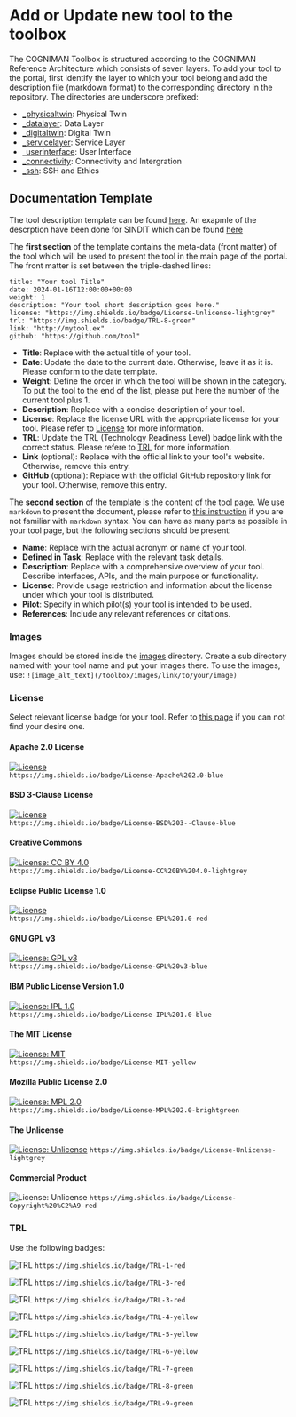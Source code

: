 # Add or Update new tool to the toolbox
The COGNIMAN Toolbox is structured according to the COGNIMAN Reference Architecture which consists of seven layers. To add your tool to the portal, first identify the layer to which your tool belong and add the description file (markdown format) to the corresponding directory in the repository. The directories are underscore prefixed:
- [_physicaltwin](/_physicaltwin): Physical Twin
- [_datalayer](/_datalayer): Data Layer
- [_digitaltwin](/_digitaltwin): Digital Twin 
- [_servicelayer](/_digitaltwin): Service Layer
- [_userinterface](/_userinterface): User Interface
- [_connectivity](/_connectivity): Connectivity and Intergration
- [_ssh](/_connectivity): SSH and Ethics

## Documentation Template
The tool description template can be found [here](/documentation/example_tool_template.md). An exapmle of the descrption have been done for SINDIT which can be found [here](/_digitaltwin/sindit.md)

The **first section** of the template contains the meta-data (front matter) of the tool which will be used to present the tool in the main page of the portal. The front matter is set between the triple-dashed lines:
```
title: "Your tool Title"
date: 2024-01-16T12:00:00+00:00
weight: 1
description: "Your tool short description goes here."
license: "https://img.shields.io/badge/License-Unlicense-lightgrey"
trl: "https://img.shields.io/badge/TRL-8-green"
link: "http://mytool.ex"
github: "https://github.com/tool"
```
- **Title**: Replace with the actual title of your tool.
- **Date**: Update the date to the current date. Otherwise, leave it as it is. Please conform to the date template.
- **Weight**: Define the order in which the tool will be shown in the category. To put the tool to the end of the list, please put here the number of the current tool plus 1.
- **Description**: Replace with a concise description of your tool.
- **License**: Replace the license URL with the appropriate license for your tool. Please refer to [License](#license) for more information.
- **TRL**: Update the TRL (Technology Readiness Level) badge link with the correct status. Please refere to [TRL](#trl) for more information.
- **Link** (optional): Replace with the official link to your tool's website. Otherwise, remove this entry.
- **GitHub** (optional): Replace with the official GitHub repository link for your tool. Otherwise, remove this entry.

The **second section** of the template is the content of the tool page. We use `markdown` to present the document, please refer to [this instruction](https://www.markdownguide.org/basic-syntax/) if you are not familiar with `markdown` syntax. You can have as many parts as possible in your tool page, but the following sections should be present:
- **Name**: Replace with the actual acronym or name of your tool.
- **Defined in Task**: Replace with the relevant task details.
- **Description**: Replace with a comprehensive overview of your tool. Describe interfaces, APIs, and the main purpose or functionality.
- **License**: Provide usage restriction and information about the license under which your tool is distributed.
- **Pilot**: Specify in which pilot(s) your tool is intended to be used.
- **References**: Include any relevant references or citations.


### Images
Images should be stored inside the [images](/images) directory. Create a sub directory named with your tool name and put your images there. To use the images, use:
`![image_alt_text](/toolbox/images/link/to/your/image)` 

### License
Select relevant license badge for your tool. Refer to [this page](https://gist.github.com/kofiav/c1059e1075b67582e86b07aa9759e20d) if you can not find your desire one.

#### Apache 2.0 License
[![License](https://img.shields.io/badge/License-Apache%202.0-yellowgreen.svg)](https://opensource.org/licenses/Apache-2.0)  
`https://img.shields.io/badge/License-Apache%202.0-blue`

#### BSD 3-Clause License
[![License](https://img.shields.io/badge/License-BSD%203--Clause-orange.svg)](https://opensource.org/licenses/BSD-3-Clause)  
`https://img.shields.io/badge/License-BSD%203--Clause-blue`

#### Creative Commons
[![License: CC BY 4.0](https://img.shields.io/badge/License-CC%20BY%204.0-lightgrey.svg)](https://creativecommons.org/licenses/by/4.0/)  
`https://img.shields.io/badge/License-CC%20BY%204.0-lightgrey`

#### Eclipse Public License 1.0
[![License](https://img.shields.io/badge/License-EPL%201.0-red.svg)](https://opensource.org/licenses/EPL-1.0)  
`https://img.shields.io/badge/License-EPL%201.0-red`

#### GNU GPL v3
[![License: GPL v3](https://img.shields.io/badge/License-GPL%20v3-blue.svg)](https://www.gnu.org/licenses/gpl-3.0)  
`https://img.shields.io/badge/License-GPL%20v3-blue`

#### IBM Public License Version 1.0
[![License: IPL 1.0](https://img.shields.io/badge/License-IPL%201.0-blue.svg)](https://opensource.org/licenses/IPL-1.0)  
`https://img.shields.io/badge/License-IPL%201.0-blue`

#### The MIT License
[![License: MIT](https://img.shields.io/badge/License-MIT-yellow.svg)](https://opensource.org/licenses/MIT)  
`https://img.shields.io/badge/License-MIT-yellow`

#### Mozilla Public License 2.0
[![License: MPL 2.0](https://img.shields.io/badge/License-MPL%202.0-brightgreen.svg)](https://opensource.org/licenses/MPL-2.0)  
`https://img.shields.io/badge/License-MPL%202.0-brightgreen`

#### The Unlicense
[![License: Unlicense](https://img.shields.io/badge/License-Unlicense-lightgrey)](http://unlicense.org)
`https://img.shields.io/badge/License-Unlicense-lightgrey`

#### Commercial Product
![License: Unlicense](https://img.shields.io/badge/License-Copyright%20%C2%A9-red)
`https://img.shields.io/badge/License-Copyright%20%C2%A9-red`

### TRL
Use the following badges:

![TRL](https://img.shields.io/badge/TRL-1-red)
`https://img.shields.io/badge/TRL-1-red`

![TRL](https://img.shields.io/badge/TRL-2-red)
`https://img.shields.io/badge/TRL-3-red`

![TRL](https://img.shields.io/badge/TRL-3-red)
`https://img.shields.io/badge/TRL-3-red`

![TRL](https://img.shields.io/badge/TRL-4-yellow)
`https://img.shields.io/badge/TRL-4-yellow`

![TRL](https://img.shields.io/badge/TRL-5-yellow)
`https://img.shields.io/badge/TRL-5-yellow`

![TRL](https://img.shields.io/badge/TRL-6-yellow)
`https://img.shields.io/badge/TRL-6-yellow`

![TRL](https://img.shields.io/badge/TRL-7-green)
`https://img.shields.io/badge/TRL-7-green`

![TRL](https://img.shields.io/badge/TRL-8-green)
`https://img.shields.io/badge/TRL-8-green`

![TRL](https://img.shields.io/badge/TRL-9-green)
`https://img.shields.io/badge/TRL-9-green`

